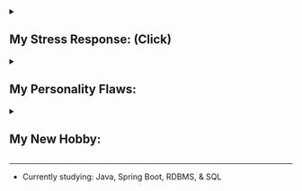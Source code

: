 
<details>
<summary><h2>My Stress Response: (Click)</h2></summary>

Fawning is a complex trauma response developed from prolonged high conflict interpersonal relationships. It was recently added to the better-known Fight, Flight, & Freeze responses. Australia has adopted the 4-F model [(Infographic_1)](https://drive.google.com/file/d/12sHj0vrb2jOfzkrxC2eArEfjoHh4Z-Mo/view?usp=sharing).

This anxiety disorder always prioritizes de-escalating conflicts without asserting power or controlling others' behaviors. It primarily involves being compliant and quickly adapting to the demands of others. It also encompasses de-escalating other people's conflicts even if not involved personally to feel safe <sup>[[#]](https://www.verywellmind.com/fawning-fear-response-7377238#toc-examples-of-fawning:~:text=Becoming%20involved%20in%20conflict%20in%20an%20attempt%20to%20de%2Descalate%2C%20even%20if%20you%20are%20not%20involved%20in%20the%20situation)</sup>. *([#] symbol denotes URL reference.)*

Fawning response usually develops from staying in unhealthy relationships because of weak boundaries. This means that much of the healing work also takes place in safe, supportive relationships <sup>[[#]](https://www.healthline.com/health/mental-health/unlearn-fawn-response#1.-I-put-together-a-trauma-informed-support-system:~:text=Trauma%20rarely%20happens%20in%20a%20vacuum%20%E2%80%94%20it%20usually%20happens%20in%20relationship%20with%20others.%20This%20means%20that%20much%20of%20the%20healing%20work%20also%20takes%20place%20in%20safe%2C%20supportive%20relationships)</sup>, so I would like to work in a role where I get to interact and collaborate with many different people.

**My de-escalation behaviors**

<table>
  <tr>
    <td><b>Highly adaptive</b></td>
    <td>No strong opinion. Quickly change preferences & behaviors to fit in with others. <a href="https://gist.github.com/hanjustin/49592b8a77eea475ff1b2bba09dbd124#file-criticisms-reaction-history-md">(My examples)</a></td>
  </tr>
  <tr>
    <td><b>Receptive to feedback</b></td>
    <td>Respond to criticism with praise, admiration, or apology <sup><a href="https://www.morethanquirky.com.au/fawning-the-danger-of-people-pleasing/#:~:text=Respond%20to%20criticism%20with%20apology%2C%20praise%2C%20or%20admiration">[#]</a>
</sup>.</td>
  </tr>
  <tr>
    <td><b>Peacemaker</b></td>
    <td>Going out of my way to make others happy or meet their needs <sup><a href="https://innerbalanceaz.com/blog/what-is-the-fawning-trauma-response#:~:text=Makes%20themselves%20as,fulfill%20someone%E2%80%99s%20request">[#]</a>
</sup>. <br><a href="https://gist.github.com/hanjustin/46476b1ea1fd16158c2df50b28b98802#file-giving-feedback-to-others-md">(My examples)</a></td>
  </tr>
  <tr>
    <td><b>Empathic listening</b></td>
    <td>Use social cues to figure out what others want and say it in a way they want to hear to de-escalate conflict <sup><a href="https://www.counselingandmediationok.com/blog/fawning-as-a-response-to-trauma#:~:text=present%20themselves%20as%20non%2Dthreatening%20by%20saying%20what%20the%20threatening%20person%20wants%20to%20hear%20or%20acting%20in%20a%20way%20that%20might%20lessen%20the%20chance%20that%20the%20threatening%20person%20will%20harm%20them">[#]</a>
</sup>. Even sometimes de-escalate conflicts of others by noticing their different assumptions or interpretations of a word</td>
  </tr>
  <tr>
    <td><b>Emphasize commonalities over differences</b></td>
    <td>Identify common ground and work towards the goal by discussing priorities and trade-offs of different approaches.</td>
  </tr>
</table>
</details>

<details>
<summary><h2>My Personality Flaws:</h2></summary>

Fawning behaviors are rarely perceived as problematic as they look like socially engaging behaviors <sup>[[#]](https://www.verywellmind.com/fawning-fear-response-7377238#:~:text=For%20example%2C%20a%20child%20who%20is%20fawning%20in%20school%20is%20often%20labeled%20as%20%E2%80%9Chelpful%2C%E2%80%9D%20%E2%80%9Cconsiderate%2C%E2%80%9D%20or%20%E2%80%9Ca%20delight%20to%20have%20in%20class.%E2%80%9D%20Teachers%20might%20not%20even%20realize%20they%20are%20reinforcing%20a%20fear%20response.)</sup>. However, this comes at a great cost: self-identity <sup>[[#]](https://www.charliehealth.com/post/is-fawning-a-trauma-response-what-you-need-to-know#:~:text=Some%20key%20signs,or%20authentic%20self)</sup>. So I'm terrible at:

* Self-advocacy for fear of upsetting others. (Speaking up for myself. Confidently assert my rights, needs, & preferences.)
* Saying 'No' and setting boundaries.

My entangled internal problems are causing me to primarily use fawn responses, so I have additional problems which need to be addressed [(Infographic_2)](/resources/infographics/FawnStuck.jpg). After seeing a psychologist, I can now say 'No' a lot better, but it is still unnatural for me. I will seek additional therapies to untangle my internal problems and improve my self-advocacy.

</details>


<details>
<summary><h2>My New Hobby:</h2></summary>

* Watch videos about how psychologists interpret & resolve interpersonal conflicts.
* Workout everyday at ${\textbf{\color{purple} Planet Fitness }}$. 💪 <br>
Haven't exercised my whole life, so in my rehab stage. 😛<br>
Fitness coach said: "You are weaker than a 1st grader or someone in his 80s. I've helped many people with weak bodies, but I have not seen a body like this before. It's a miracle how you are still functioning."


<div>
    <img src="/resources/img/Aug_2023.PNG" width="130">
    <img src="/resources/img/Oct_2023.PNG" width="130">
    <img src="/resources/img/Dec_2023.PNG" width="130">
    <img src="/resources/img/Feb_2024.PNG" width="130">
</div>

</details>

---

* Currently studying: Java, Spring Boot, RDBMS, & SQL

<!--
- 👯 I’m looking to collaborate on ...
- 🤔 I’m looking for help with ...
- 💬 Ask me about ...
- 📫 How to reach me: ...
- 😄 Pronouns: ...
- ⚡ Fun fact: ...
-->

